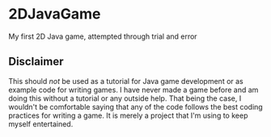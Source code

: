 2DJavaGame
==========

My first 2D Java game, attempted through trial and error

Disclaimer
-----------
This should *not* be used as a tutorial for Java game development or as example code for writing games.  I have never made a game before and am doing this without a tutorial or any outside help.  That being the case, I wouldn't be comfortable saying that any of the code follows the best coding practices for writing a game. It is merely a project that I'm using to keep myself entertained.

